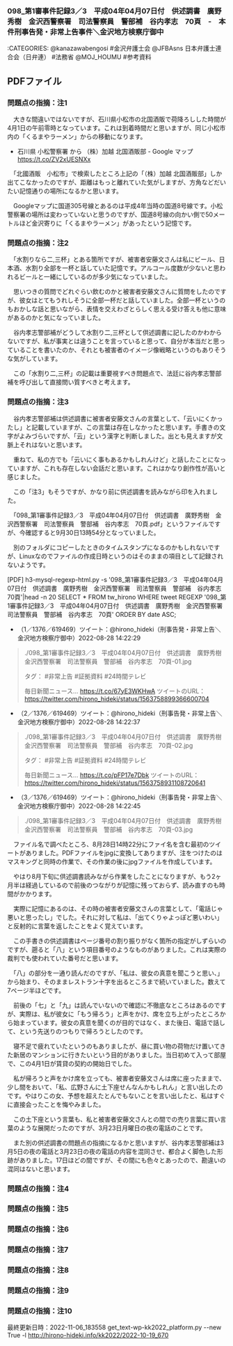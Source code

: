 ### 098_第1審事件記録3／3　平成04年04月07日付　供述調書　廣野秀樹　金沢西警察署　司法警察員　警部補　谷内孝志　70頁　-　本件刑事告発・非常上告事件＼金沢地方検察庁御中

:CATEGORIES: @kanazawabengosi #金沢弁護士会 @JFBAsns 日本弁護士連合会（日弁連） #法務省 @MOJ_HOUMU #参考資料


## PDFファイル

### 問題点の指摘：注1

　大きな間違いではないですが、石川県小松市の北国酒販で荷降ろしした時間が4月1日の午前零時となっています。これは到着時間だと思いますが、同じ小松市内の「くるまやラーメン」からの移動になります。

- 石川県 小松警察署 から （株）加越 北国酒販部 - Google マップ <https://t.co/ZV2xUESNXx>

　「北國酒販　小松市」で検索したところ上記の「（株）加越 北国酒販部」しか出てこなかったのですが、距離はもっと離れていた気がしますが、方角などだいたい記憶通りの場所になるかと思います。

　Googleマップに国道305号線とあるのは平成4年当時の国道8号線です。小松警察署の場所は変わっていないと思うのですが、国道8号線の向かい側で50メートルほど金沢寄りに「くるまやラーメン」があったという記憶です。

### 問題点の指摘：注2

　「水割りなら二,三杯」とある箇所ですが、被害者安藤文さんは私にビール、日本酒、水割り全部を一杯と話していた記憶です。アルコール度数が少ないと思われるビールと一緒にしているのが多少気になっていました。

　思いつきの質問でどれぐらい飲むのかと被害者安藤文さんに質問をしたのですが、彼女はとてもうれしそうに全部一杯だと話していました。全部一杯というのもおかしな話と思いながら、表情を交えわざとらしく思える受け答えも他に意味があるのかと気になっていました。

　谷内孝志警部補がどうして水割り二,三杯として供述調書に記したのかわからないですが、私が事実とは違うことを言っていると思って、自分が本当だと思っていることを書いたのか、それとも被害者のイメージ像戦略というのもありそうな気がしています。

　この「水割り二,三杯」の記載は重要視すべき問題点で、法廷に谷内孝志警部補を呼び出して直接問い質すべきと考えます。

### 問題点の指摘：注3

　谷内孝志警部補は供述調書に被害者安藤文さんの言葉として、「云いにくかったし」と記載していますが、この言葉は存在しなかったと思います。手書きの文字がよみづらいですが、「云」という漢字と判断しました。出とも見えますが文脈上それはないと思います。

　重ねて、私の方でも「云いにく事もあるかもしれんけど」と話したことになっていますが、これも存在しない会話だと思います。これはかなり創作性が高いと感じました。

　この「注3」もそうですが、かなり前に供述調書を読みながら印を入れました。

　「098_第1審事件記録3／3　平成04年04月07日付　供述調書　廣野秀樹　金沢西警察署　司法警察員　警部補　谷内孝志　70頁.pdf」というファイルですが、今確認すると9月30日13時54分となっていました。

　別のフォルダにコピーしたときのタイムスタンプになるのかもしれないですが、Linuxなのでファイルの作成日時というのはそのままの項目として記録されないようです。

[PDF] h3-mysql-regexp-html.py -s '098_第1審事件記録3／3　平成04年04月07日付　供述調書　廣野秀樹　金沢西警察署　司法警察員　警部補　谷内孝志　70頁'|head -n 20
SELECT * FROM tw_hirono WHERE tweet REGEXP '098_第1審事件記録3／3　平成04年04月07日付　供述調書　廣野秀樹　金沢西警察署　司法警察員　警部補　谷内孝志　70頁' ORDER BY date ASC;

- （1／1376／619469）ツイート：@hirono_hideki（刑事告発・非常上告＼金沢地方検察庁御中）2022-08-28 14:22:29
> ./098_第1審事件記録3／3　平成04年04月07日付　供述調書　廣野秀樹　金沢西警察署　司法警察員　警部補　谷内孝志　70頁-01.jpg
> 
> タグ： #非常上告 #証拠資料 #24時間テレビ
> 
> 毎日新聞ニュース… https://t.co/67yE3WKHwA
ツイートのURL： https://twitter.com/hirono_hideki/status/1563758899366600704

- （2／1376／619469）ツイート：@hirono_hideki（刑事告発・非常上告＼金沢地方検察庁御中）2022-08-28 14:22:37
> ./098_第1審事件記録3／3　平成04年04月07日付　供述調書　廣野秀樹　金沢西警察署　司法警察員　警部補　谷内孝志　70頁-02.jpg
> 
> タグ： #非常上告 #証拠資料 #24時間テレビ
> 
> 毎日新聞ニュース… https://t.co/pFP17e7Dbk
ツイートのURL： https://twitter.com/hirono_hideki/status/1563758931108720641

- （3／1376／619469）ツイート：@hirono_hideki（刑事告発・非常上告＼金沢地方検察庁御中）2022-08-28 14:22:45
> ./098_第1審事件記録3／3　平成04年04月07日付　供述調書　廣野秀樹　金沢西警察署　司法警察員　警部補　谷内孝志　70頁-03.jpg

　ファイル名で調べたところ、8月28日14時22分にファイ名を含む最初のツイートがありました。PDFファイルをjpgに変換してありますが、注をつけたのはマスキングと同時の作業で、その作業の後にjpgファイルを作成しています。

　やはり8月下旬に供述調書読みながら作業をしたことになりますが、もう2ヶ月半は経過しているので前後のつながりが記憶に残っておらず、読み直すのも時間がかかります。

　実際に記憶にあるのは、その時の被害者安藤文さんの言葉として、「電話じゃ悪いと思ったし」でした。それに対して私は、「出てくりゃよっぽど悪いわい」と反射的に言葉を返したことをよく覚えています。

　この手書きの供述調書はページ番号の割り振りがなく箇所の指定がしずらいのですが、遡ると「八」という項目番号のようなものがありました。これは実際の裁判でも使われていた番号だと思います。

　「八」の部分を一通り読んだのですが、「私は、彼女の真意を聞こうと思い、」から始まり、そのままレストラン十字を出るところまで続いていました。数えて7ページ半ほどです。

　前後の「七」と「九」は読んでいないので確認に不徹底なところはあるのですが、実際は、私が彼女に「もう帰ろう」と声をかけ、席を立ち上がったところから始まっています。彼女の真意を聞くのが目的ではなく、また後日、電話で話して、という先送りのつもりで帰ろうとしたのです。

　寝不足で疲れていたというのもありましたが、昼に買い物の荷物だけ置いてきた新居のマンションに行きたいという目的がありました。当日初めて入って部屋で、この4月1日が賃貸の契約の開始日でした。

　私が帰ろうと声をかけ席を立っても、被害者安藤文さんは席に座ったままで、少し間をおいて、「私、広野さんに土下座せんなんかもしれん」と言い出したのです。やはりこの女、予想を超えたとんでもないことを言い出したと、私はすぐに直接会ったことを悔やみました。

　この土下座という言葉も、私と被害者安藤文さんとの間での売り言葉に買い言葉のような展開だったのですが、3月23日月曜日の夜の電話のことです。

　また別の供述調書の問題点の指摘になるかと思いますが、谷内孝志警部補は3月5日の夜の電話と3月23日の夜の電話の内容を混同させ、都合よく脚色した形跡がありました。17日ほどの間ですが、その間にも色々とあったので、勘違いの混同はないと思います。

### 問題点の指摘：注4

### 問題点の指摘：注5

### 問題点の指摘：注6

### 問題点の指摘：注7

### 問題点の指摘：注8

### 問題点の指摘：注9

### 問題点の指摘：注10



最終更新日時：2022-11-06_183558
get_text-wp-kk2022_platform.py --new True -l http://hirono-hideki.info/kk2022/2022-10-19_670
